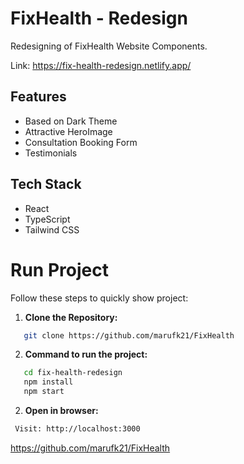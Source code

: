 # FixHealth - Redesign

Redesigning of FixHealth Website Components.

Link: https://fix-health-redesign.netlify.app/

## Features

- Based on Dark Theme
- Attractive HeroImage
- Consultation Booking Form
- Testimonials

## Tech Stack

- React
- TypeScript
- Tailwind CSS

# Run Project

Follow these steps to quickly show project:

1. **Clone the Repository:**

```bash
   git clone https://github.com/marufk21/FixHealth
```

2. **Command to run the project:**

```bash
   cd fix-health-redesign
   npm install
   npm start
```

2. **Open in browser:**

```bash
 Visit: http://localhost:3000
```

https://github.com/marufk21/FixHealth